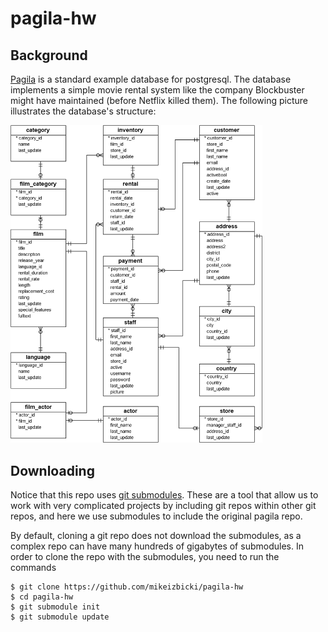 # pagila-hw



## Background

[Pagila](https://github.com/devrimgunduz/pagila) is a standard example database for postgresql.
The database implements a simple movie rental system like the company Blockbuster might have maintained (before Netflix killed them).
The following picture illustrates the database's structure:

<img src=dvd-rental-sample-database-diagram.png width=80% />

## Downloading

Notice that this repo uses [git submodules](https://git-scm.com/book/en/v2/Git-Tools-Submodules).
These are a tool that allow us to work with very complicated projects by including git repos within other git repos,
and here we use submodules to include the original pagila repo.

By default, cloning a git repo does not download the submodules,
as a complex repo can have many hundreds of gigabytes of submodules.
In order to clone the repo with the submodules,
you need to run the commands
```
$ git clone https://github.com/mikeizbicki/pagila-hw
$ cd pagila-hw
$ git submodule init
$ git submodule update
```
